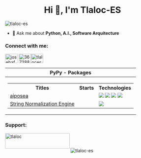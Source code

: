 <h1 align="center">Hi 👋, I'm Tlaloc-ES</h1>
<p align="left"> <img src="https://komarev.com/ghpvc/?username=tlaloc-es&label=Profile%20views&color=0e75b6&style=flat" alt="tlaloc-es" /> </p>

- 💬 Ask me about **Python, A.I., Software Arquitecture**

<h3 align="left">Connect with me:</h3>
<p align="left">
<a href="https://linkedin.com/in/josebaf" target="blank"><img align="center" src="https://raw.githubusercontent.com/rahuldkjain/github-profile-readme-generator/master/src/images/icons/Social/linked-in-alt.svg" alt="josebaf" height="30" width="40" /></a>
<a href="https://stackoverflow.com/users/3672883" target="blank"><img align="center" src="https://raw.githubusercontent.com/rahuldkjain/github-profile-readme-generator/master/src/images/icons/Social/stack-overflow.svg" alt="3672883" height="30" width="40" /></a><a href="https://dev.to/tlaloces" target="blank"><img align="center" src="https://raw.githubusercontent.com/rahuldkjain/github-profile-readme-generator/master/src/images/icons/Social/devto.svg" alt="tlaloces" height="30" width="40" /></a>
</p>


<table>
  <tr>
    <th>
      PyPy - Packages
    </th>
  </tr>
  <tr>
    <th>
      <table>
        <tr>
          <th>Titles</th>
          <th>Starts</th>
          <th>Technologies</th>
        </tr>
        <tr>
          <td><a href="https://github.com/Tlaloc-Es/aipose">aiposea</img></td>
          <td></td>
          <td>
            <img src="https://img.shields.io/badge/Python-black?style=flat-square&logo=Python"></img>
            <img src="https://img.shields.io/badge/PyTorch-black?style=flat-square&logo=PyTorch"></img>
            <img src="https://img.shields.io/badge/OpenCV-black?style=flat-square&logo=OpenCV"></img>
            <href a="https://pypi.org/project/aipose/"> <img src="https://img.shields.io/badge/PyPi-black?style=flat-square&logo=PyPi"></img> </a>
          </td>
        </tr>
        <tr>
          <td><a href="https://github.com/Tlaloc-Es/StringNormalizationEngine">String Normalization Engine</img></td>
          <td></td>
          <td>
            <img src="https://img.shields.io/badge/Python-black?style=flat-square&logo=Python"></img>
          </td>
        </tr>
      </table>
    </th>
  </tr>
</table>
  


<h3 align="left">Support:</h3>
<p><a href="https://www.buymeacoffee.com/tlaloc"> <img align="left" src="https://cdn.buymeacoffee.com/buttons/v2/default-yellow.png" height="50" width="210" alt="tlaloc" /></a></p><br><br>

<p><img align="center" src="https://github-readme-stats.vercel.app/api/top-langs?username=tlaloc-es&show_icons=true&locale=en&layout=compact" alt="tlaloc-es" /></p>

